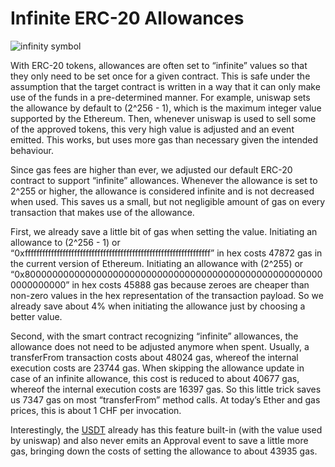# Infinite ERC-20 Allowances

![infinity symbol](https://aktionariat.com/images/infinity-white.svg)

With ERC-20 tokens, allowances are often set to “infinite” values so that they only need to be set once for a given contract. This is safe under the assumption that the target contract is written in a way that it can only make use of the funds in a pre-determined manner. For example, uniswap sets the allowance by default to (2^256 - 1), which is the maximum integer value supported by the Ethereum. Then, whenever uniswap is used to sell some of the approved tokens, this very high value is adjusted and an event emitted. This works, but uses more gas than necessary given the intended behaviour.

Since gas fees are higher than ever, we adjusted our default ERC-20 contract to support “infinite” allowances. Whenever the allowance is set to 2^255 or higher, the allowance is considered infinite and is not decreased when used. This saves us a small, but not negligible amount of gas on every transaction that makes use of the allowance.

First, we already save a little bit of gas when setting the value. Initiating an allowance to (2^256 - 1) or “0xffffffffffffffffffffffffffffffffffffffffffffffffffffffffffffffff” in hex costs 47872 gas in the current version of Ethereum. Initiating an allowance with (2^255) or “0x8000000000000000000000000000000000000000000000000000000000000000” in hex costs 45888 gas because zeroes are cheaper than non-zero values in the hex representation of the transaction payload. So we already save about 4% when initiating the allowance just by choosing a better value.

Second, with the smart contract recognizing “infinite” allowances, the allowance does not need to be adjusted anymore when spent. Usually, a transferFrom transaction costs about 48024 gas, whereof the internal execution costs are 23744 gas. When skipping the allowance update in case of an infinite allowance, this cost is reduced to about 40677 gas, whereof the internal execution costs are 16397 gas. So this little trick saves us 7347 gas on most “transferFrom” method calls. At today’s Ether and gas prices, this is about 1 CHF per invocation.

Interestingly, the [USDT](https://etherscan.io/address/0xdac17f958d2ee523a2206206994597c13d831ec7#code) already has this feature built-in (with the value used by uniswap) and also never emits an Approval event to save a little more gas, bringing down the costs of setting the allowance to about 43935 gas.
